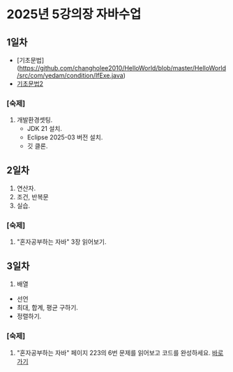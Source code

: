 # 2025년 5강의장 자바수업 

## 1일차
 - [기초문법] (https://github.com/changholee2010/HelloWorld/blob/master/HelloWorld/src/com/yedam/condition/IfExe.java)
 - <a href="https://github.com/changholee2010/HelloWorld/blob/master/HelloWorld/src/com/yedam/condition/IfExe.java">기초문법2</a><br>
  
### [숙제]
1. 개발환경셋팅.
   - JDK 21 설치.
   - Eclipse 2025-03 버전 설치.
   - 깃 클론.
  
## 2일차
1. 연산자.
2. 조건, 반복문
3. 실습.

### [숙제]
1. "혼자공부하는 자바" 3장 읽어보기.

## 3일차
1. 배열
 - 선언
 - 최대, 합계, 평균 구하기.
 - 정렬하기.

### [숙제]
1. "혼자공부하는 자바" 페이지 223의 6번 문제를 읽어보고 코드를 완성하세요.
[바로가기](https://github.com/changholee2010/HelloWorld/blob/master/HelloWorld/src/com/yedam/ref/TodoExe.java)
